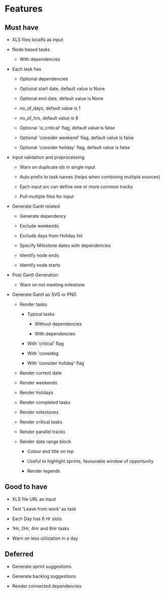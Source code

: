 # Features

## Must have

- XLS files localfs as input
  
- Node based tasks 
  
  - With dependencies

- Each task has 
  
  - Optional dependencies
   
  - Optional start date, default value is None
  
  - Optional end date, default value is None
  
  - no_of_days, default value is 1
  
  - no_of_hrs, default value is 8
    
  - Optional 'is_critical' flag, default value is false
  
  - Optional 'consider weekend' flag, default value is false
  
  - Optional 'consider holiday' flag, default value is false

- Input validation and preprocessing
  
  - Warn on duplicate ids in single input

  - Auto prefix to task names (helps when combining multiple sources)
   
  - Each input src can define one or more common tracks
  
  - Pull multiple files for input
  
- Generate Gantt related 
  
  - Generate dependency

  - Exclude weekends
    
  - Exclude days from Holiday list
    
  - Specify Milestone dates with dependencies
  
  - Identify node ends 
    
  - Identify node starts
  
- Post Gantt Generation
  
  - Warn on not meeting milestone

- Generate Gantt as SVG or PNG

  - Render tasks
  
    - Typical tasks

        - Without dependencies

        - With dependencies

    - With 'critical' flag
  
    - With 'consideg
  
    - With 'consider holiday' flag

  - Render current date
  
  - Render weekends

  - Render holidays
    
  - Render completed tasks

  - Render milestones
    
  - Render critical tasks
   
  - Render parallel tracks
   
  - Render date range block
  
      - Colour and title on top

      - Useful to highlight sprints, favourable window of opportunity

      - Render legends

## Good to have

- XLS file URL as input
  
- Test 'Leave from work' as task

- Each Day has 6 Hr slots
  
- 1Hr, 2Hr, 4Hr and 8Hr tasks
  
- Warn on less utilization in a day

## Deferred

- Generate sprint suggestions
  
- Generate backlog suggestions
  
- Render connected dependencies








